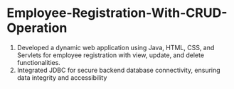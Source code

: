 # Employee-Registration-With-CRUD-Operation

1) Developed a dynamic web application using Java, HTML, CSS, and Servlets for employee registration
with view, update, and delete functionalities.
2) Integrated JDBC for secure backend database connectivity, ensuring data integrity and accessibility
